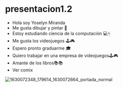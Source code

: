 # presentacion1.2
- Hola soy Yoselyn Miranda
- Me gusta dibujar y pintar 🎨
- Estoy estudiando ciencia de la computación 💻🖱
- Me gusta los videojuegos 🕹🎮
- Espero pronto graduarme 🎓
- Quiero trabajar en una empresa de videojuegos🕹🎮 
 - Amante de los libros📚📚 
 - Ver comix
 
![1630072348_179614_1630072664_portada_normal](https://user-images.githubusercontent.com/91152700/134537955-f4edbc00-1f04-4842-91a4-d194babc9954.jpg)
